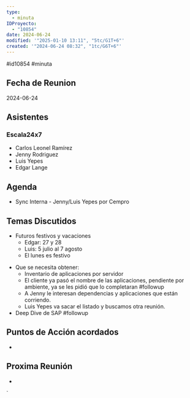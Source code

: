 ```yaml
---
type:
  - minuta
IDProyecto:
  - "10854"
date: 2024-06-24
modified: '"2025-01-10 13:11", "5tc/G1T+6"'
created: '"2024-06-24 08:32", "1tc/G6T+6"'
---
```

#id10854 
#minuta
## Fecha de Reunion
2024-06-24

## Asistentes


### Escala24x7
- Carlos Leonel Ramírez
- Jenny Rodriguez
- Luis Yepes
- Edgar Lange

## Agenda
* Sync Interna - Jenny/Luis Yepes por Cempro
## Temas Discutidos
- Futuros festivos y vacaciones
	*  Edgar: 27 y 28
	* Luis: 5 julio al 7 agosto
	* El lunes es festivo
* Que se necesita obtener:
	* Inventario de aplicaciones por servidor
	* El cliente ya pasó el nombre de las aplicaciones, pendiente por ambiente, ya se les pidió que lo completaran #followup
	* A Jenny le interesan dependencias y aplicaciones que están corriendo.
	* Luis Yepes va sacar el listado y buscamos otra reunión.
* Deep Dive de SAP #followup

## Puntos de Acción acordados
*  

## Proxima Reunión
*   

`